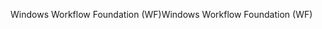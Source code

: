 <span data-ttu-id="34c79-101">Windows Workflow Foundation (WF)</span><span class="sxs-lookup"><span data-stu-id="34c79-101">Windows Workflow Foundation (WF)</span></span>